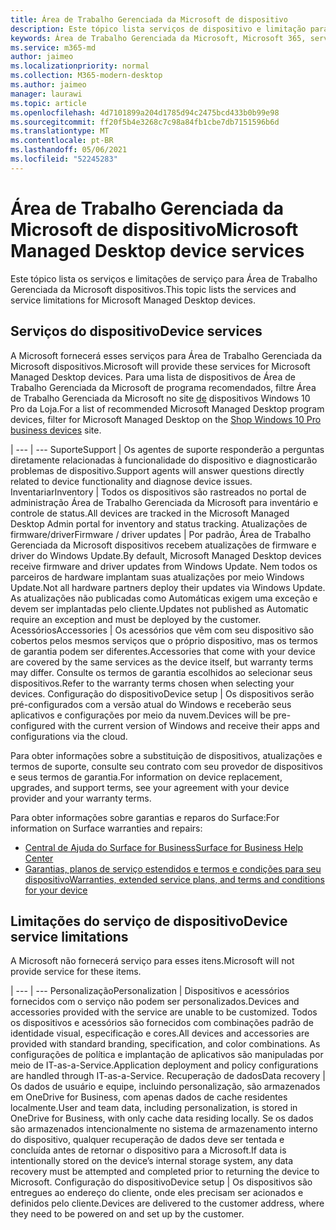 ```yaml
---
title: Área de Trabalho Gerenciada da Microsoft de dispositivo
description: Este tópico lista serviços de dispositivo e limitação para Área de Trabalho Gerenciada da Microsoft.
keywords: Área de Trabalho Gerenciada da Microsoft, Microsoft 365, serviço, documentação
ms.service: m365-md
author: jaimeo
ms.localizationpriority: normal
ms.collection: M365-modern-desktop
ms.author: jaimeo
manager: laurawi
ms.topic: article
ms.openlocfilehash: 4d7101899a204d1785d94c2475bcd433b0b99e98
ms.sourcegitcommit: ff20f5b4e3268c7c98a84fb1cbe7db7151596b6d
ms.translationtype: MT
ms.contentlocale: pt-BR
ms.lasthandoff: 05/06/2021
ms.locfileid: "52245283"
---
```

# <a name="microsoft-managed-desktop-device-services"></a><span data-ttu-id="73b9c-104">Área de Trabalho Gerenciada da Microsoft de dispositivo</span><span class="sxs-lookup"><span data-stu-id="73b9c-104">Microsoft Managed Desktop device services</span></span>

<span data-ttu-id="73b9c-105">Este tópico lista os serviços e limitações de serviço para Área de Trabalho Gerenciada da Microsoft dispositivos.</span><span class="sxs-lookup"><span data-stu-id="73b9c-105">This topic lists the services and service limitations for Microsoft Managed Desktop devices.</span></span>

## <a name="device-services"></a><span data-ttu-id="73b9c-106">Serviços do dispositivo</span><span class="sxs-lookup"><span data-stu-id="73b9c-106">Device services</span></span>

<span data-ttu-id="73b9c-107">A Microsoft fornecerá esses serviços para Área de Trabalho Gerenciada da Microsoft dispositivos.</span><span class="sxs-lookup"><span data-stu-id="73b9c-107">Microsoft will provide these services for Microsoft Managed Desktop devices.</span></span> <span data-ttu-id="73b9c-108">Para uma lista de dispositivos de Área de Trabalho Gerenciada da Microsoft de programa recomendados, filtre Área de Trabalho Gerenciada da Microsoft no site [de](https://www.microsoft.com/windowsforbusiness/view-all-devices) dispositivos Windows 10 Pro da Loja.</span><span class="sxs-lookup"><span data-stu-id="73b9c-108">For a list of recommended Microsoft Managed Desktop program devices, filter for Microsoft Managed Desktop on the [Shop Windows 10 Pro business devices](https://www.microsoft.com/windowsforbusiness/view-all-devices) site.</span></span>

 | 
 --- | ---
<span data-ttu-id="73b9c-109">Suporte</span><span class="sxs-lookup"><span data-stu-id="73b9c-109">Support</span></span> | <span data-ttu-id="73b9c-110">Os agentes de suporte responderão a perguntas diretamente relacionadas à funcionalidade do dispositivo e diagnosticarão problemas de dispositivo.</span><span class="sxs-lookup"><span data-stu-id="73b9c-110">Support agents will answer questions directly related to device functionality and diagnose device issues.</span></span>
<span data-ttu-id="73b9c-111">Inventariar</span><span class="sxs-lookup"><span data-stu-id="73b9c-111">Inventory</span></span> | <span data-ttu-id="73b9c-112">Todos os dispositivos são rastreados no portal de administração Área de Trabalho Gerenciada da Microsoft para inventário e controle de status.</span><span class="sxs-lookup"><span data-stu-id="73b9c-112">All devices are tracked in the Microsoft Managed Desktop Admin portal for inventory and status tracking.</span></span>
<span data-ttu-id="73b9c-113">Atualizações de firmware/driver</span><span class="sxs-lookup"><span data-stu-id="73b9c-113">Firmware / driver updates</span></span> | <span data-ttu-id="73b9c-114">Por padrão, Área de Trabalho Gerenciada da Microsoft dispositivos recebem atualizações de firmware e driver do Windows Update.</span><span class="sxs-lookup"><span data-stu-id="73b9c-114">By default, Microsoft Managed Desktop devices receive firmware and driver updates from Windows Update.</span></span> <span data-ttu-id="73b9c-115">Nem todos os parceiros de hardware implantam suas atualizações por meio Windows Update.</span><span class="sxs-lookup"><span data-stu-id="73b9c-115">Not all hardware partners deploy their updates via Windows Update.</span></span> <span data-ttu-id="73b9c-116">As atualizações não publicadas como Automáticas exigem uma exceção e devem ser implantadas pelo cliente.</span><span class="sxs-lookup"><span data-stu-id="73b9c-116">Updates not published as Automatic require an exception and must be deployed by the customer.</span></span>
<span data-ttu-id="73b9c-117">Acessórios</span><span class="sxs-lookup"><span data-stu-id="73b9c-117">Accessories</span></span> | <span data-ttu-id="73b9c-118">Os acessórios que vêm com seu dispositivo são cobertos pelos mesmos serviços que o próprio dispositivo, mas os termos de garantia podem ser diferentes.</span><span class="sxs-lookup"><span data-stu-id="73b9c-118">Accessories that come with your device are covered by the same services as the device itself, but warranty terms may differ.</span></span> <span data-ttu-id="73b9c-119">Consulte os termos de garantia escolhidos ao selecionar seus dispositivos.</span><span class="sxs-lookup"><span data-stu-id="73b9c-119">Refer to the warranty terms chosen when selecting your devices.</span></span> 
<span data-ttu-id="73b9c-120">Configuração do dispositivo</span><span class="sxs-lookup"><span data-stu-id="73b9c-120">Device setup</span></span>    | <span data-ttu-id="73b9c-121">Os dispositivos serão pré-configurados com a versão atual do Windows e receberão seus aplicativos e configurações por meio da nuvem.</span><span class="sxs-lookup"><span data-stu-id="73b9c-121">Devices will be pre-configured with the current version of Windows and receive their apps and configurations via the cloud.</span></span> 

<span data-ttu-id="73b9c-122">Para obter informações sobre a substituição de dispositivos, atualizações e termos de suporte, consulte seu contrato com seu provedor de dispositivos e seus termos de garantia.</span><span class="sxs-lookup"><span data-stu-id="73b9c-122">For information on device replacement, upgrades, and support terms, see your agreement with your device provider and your warranty terms.</span></span>

<span data-ttu-id="73b9c-123">Para obter informações sobre garantias e reparos do Surface:</span><span class="sxs-lookup"><span data-stu-id="73b9c-123">For information on Surface warranties and repairs:</span></span>
- [<span data-ttu-id="73b9c-124">Central de Ajuda do Surface for Business</span><span class="sxs-lookup"><span data-stu-id="73b9c-124">Surface for Business Help Center</span></span>](https://support.microsoft.com/hub/4339296/surface-for-business-help)
- [<span data-ttu-id="73b9c-125">Garantias, planos de serviço estendidos e termos e condições para seu dispositivo</span><span class="sxs-lookup"><span data-stu-id="73b9c-125">Warranties, extended service plans, and terms and conditions for your device</span></span>](https://support.microsoft.com/help/4040687/info-about-warranties-extended-service-plans-and-terms-conditions)


## <a name="device-service-limitations"></a><span data-ttu-id="73b9c-126">Limitações do serviço de dispositivo</span><span class="sxs-lookup"><span data-stu-id="73b9c-126">Device service limitations</span></span>

<span data-ttu-id="73b9c-127">A Microsoft não fornecerá serviço para esses itens.</span><span class="sxs-lookup"><span data-stu-id="73b9c-127">Microsoft will not provide service for these items.</span></span>

 | 
 --- | ---
<span data-ttu-id="73b9c-128">Personalização</span><span class="sxs-lookup"><span data-stu-id="73b9c-128">Personalization</span></span> | <span data-ttu-id="73b9c-129">Dispositivos e acessórios fornecidos com o serviço não podem ser personalizados.</span><span class="sxs-lookup"><span data-stu-id="73b9c-129">Devices and accessories provided with the service are unable to be customized.</span></span> <span data-ttu-id="73b9c-130">Todos os dispositivos e acessórios são fornecidos com combinações padrão de identidade visual, especificação e cores.</span><span class="sxs-lookup"><span data-stu-id="73b9c-130">All devices and accessories are provided with standard branding, specification, and color combinations.</span></span> <span data-ttu-id="73b9c-131">As configurações de política e implantação de aplicativos são manipuladas por meio de IT-as-a-Service.</span><span class="sxs-lookup"><span data-stu-id="73b9c-131">Application deployment and policy configurations are handled through IT-as-a-Service.</span></span>
<span data-ttu-id="73b9c-132">Recuperação de dados</span><span class="sxs-lookup"><span data-stu-id="73b9c-132">Data recovery</span></span> | <span data-ttu-id="73b9c-133">Os dados de usuário e equipe, incluindo personalização, são armazenados em OneDrive for Business, com apenas dados de cache residentes localmente.</span><span class="sxs-lookup"><span data-stu-id="73b9c-133">User and team data, including personalization, is stored in OneDrive for Business, with only cache data residing locally.</span></span> <span data-ttu-id="73b9c-134">Se os dados são armazenados intencionalmente no sistema de armazenamento interno do dispositivo, qualquer recuperação de dados deve ser tentada e concluída antes de retornar o dispositivo para a Microsoft.</span><span class="sxs-lookup"><span data-stu-id="73b9c-134">If data is intentionally stored on the device’s internal storage system, any data recovery must be attempted and completed prior to returning the device to Microsoft.</span></span>
<span data-ttu-id="73b9c-135">Configuração do dispositivo</span><span class="sxs-lookup"><span data-stu-id="73b9c-135">Device setup</span></span> | <span data-ttu-id="73b9c-136">Os dispositivos são entregues ao endereço do cliente, onde eles precisam ser acionados e definidos pelo cliente.</span><span class="sxs-lookup"><span data-stu-id="73b9c-136">Devices are delivered to the customer address, where they need to be powered on and set up by the customer.</span></span>
